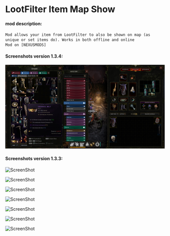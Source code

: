 # LootFilter Item Map Show
#### mod description:
    Mod allows your item from LootFilter to also be shown on map (as unique or set items do). Works in both offline and online
	Mod on [NEXUSMODS]

#### Screenshots version 1.3.4:
![ScreenShot](./v1.3.3a_1.jpg)


#### Screenshots version 1.3.3:
![ScreenShot](./v1.3.3_1.png)

![ScreenShot](./v1.3.3_2.png)

![ScreenShot](./v1.3.3_3.png)

![ScreenShot](./v1.3.3_4.png)

![ScreenShot](./v1.3.3_5.png)

![ScreenShot](./v1.3.3_6.png)

![ScreenShot](./v1.3.3_7.png)